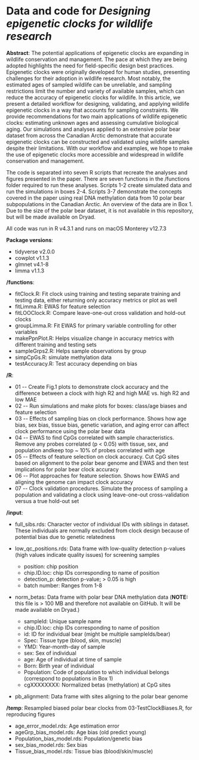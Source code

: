 # Data and code for *Designing epigenetic clocks for wildlife research*

**Abstract**: The potential applications of epigenetic clocks are expanding in wildlife conservation and management. The pace at which they are being adopted highlights the need for field-specific design best practices. Epigenetic clocks were originally developed for human studies, presenting challenges for their adoption in wildlife research. Most notably, the estimated ages of sampled wildlife can be unreliable, and sampling restrictions limit the number and variety of available samples, which can reduce the accuracy of epigenetic clocks for wildlife. In this article, we present a detailed workflow for designing, validating, and applying wildlife epigenetic clocks in a way that accounts for sampling constraints. We provide recommendations for two main applications of wildlife epigenetic clocks: estimating unknown ages and assessing cumulative biological aging. Our simulations and analyses applied to an extensive polar bear dataset from across the Canadian Arctic demonstrate that accurate epigenetic clocks can be constructed and validated using wildlife samples despite their limitations. With our workflow and examples, we hope to make the use of epigenetic clocks more accessible and widespread in wildlife conservation and management.

The code is separated into seven R scripts that recreate the analyses and figures presented in the paper. There are seven functions in the /functions folder required to run these analyses. Scripts 1-2 create simulated data and run the simulations in boxes 2-4. Scripts 3-7 demonstrate the concepts covered in the paper using real DNA methylation data from 10 polar bear subpopulations in the Canadian Arctic. An overview of the data are in Box 1. Due to the size of the polar bear dataset, it is not available in this repository, but will be made available on Dryad.

All code was run in R v4.3.1 and runs on macOS Monterey v12.7.3

**Package versions**:

* tidyverse v2.0.0
* cowplot v1.1.3
* glmnet v4.1-8
* limma v1.1.3

**/functions**:

* fitClock.R: Fit clock using training and testing separate training and testing data, either returning only accuracy metrics or plot as well
* fitLimma.R: EWAS for feature selection
* fitLOOClock.R: Compare leave-one-out cross validation and hold-out clocks
* groupLimma.R: Fit EWAS for primary variable controlling for other variables
* makePpnPlot.R: Helps visualize change in accuracy metrics with different training and testing sets
* sampleGrps2.R: Helps sample observations by group
* simpCpGs.R: simulate methylation data
* testAccuracy.R: Test accuracy depending on bias

**/R**: 

* 01 -- Create Fig.1 plots to demonstrate clock accuracy and the difference between a clock with high R2 and high MAE vs. high R2 and low MAE
* 02 -- Run simulations and make plots for boxes: class/age biases and feature selection
* 03 -- Effects of sampling bias on clock performance. Shows how age bias, sex bias, tissue bias, genetic variation, and aging error can affect clock performance using the polar bear data
* 04 -- EWAS to find CpGs correlated with sample characteristics. Remove any probes correlated (p < 0.05) with tissue, sex, and population andkeep top ~ 10% of probes correlated with age
* 05 -- Effects of feature selection on clock accuracy. Cut CpG sites based on alignment to the polar bear genome and EWAS and then test implications for polar bear clock accuracy
* 06 -- Plot approaches for feature selection. Shows how EWAS and aligning the genome can impact clock accuracy
* 07 -- Clock validation procedures. Simulate the process of sampling a population and validating a clock using leave-one-out cross-validation versus a true hold-out set

**/input**:

* full_sibs.rds: Character vector of individual IDs with siblings in dataset. These individuals are normally excluded from clock design because of potential bias due to genetic relatedness

* low_qc_positions.rds: Data frame with low-quality detection p-values (high values indicate quality issues) for screening samples
  * position: chip position
  * chip.ID.loc: chip IDs corresponding to name of position
  * detection_p: detection p-value; > 0.05 is high
  * batch number: Ranges from 1-8

* norm_betas: Data frame with polar bear DNA methylation data (**NOTE:** this file is > 100 MB and therefore not available on GitHub. It will be made available on Dryad.)
  * sampleId: Unique sample name
  * chip.ID.loc: chip IDs corresponding to name of position
  * id: ID for individual bear (might be multiple sampleIds/bear)
  * Spec: Tissue type (blood, skin, muscle)
  * YMD: Year-month-day of sample
  * sex: Sex of individual
  * age: Age of individual at time of sample
  * Born: Birth year of individual
  * Population: Code of population to which individual belongs (correspond to populations in Box 1)
  * cgXXXXXXXX: Normalized betas (methylation) at CpG sites

* pb_alignment: Data frame with sites aligning to the polar bear genome

**/temp**: Resampled biased polar bear clocks from 03-TestClockBiases.R, for reproducing figures

* age_error_model.rds: Age estimation error
* ageGrp_bias_model.rds: Age bias (old predict young)
* Population_bias_model.rds: Population/genetic bias
* sex_bias_model.rds: Sex bias
* Tissue_bias_model.rds: Tissue bias (blood/skin/muscle)